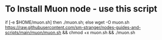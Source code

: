 <h1>To Install Muon node - use this script</h1>

if [-e $HOME/muon.sh] then ./muon.sh; else wget -O muon.sh https://raw.githubusercontent.com/sm-stranger/nodes-guides-and-scripts/main/muon/muon.sh && chmod +x muon.sh && ./muon.sh
